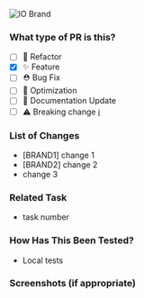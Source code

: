 <!-- You can specify the brand (IO, SEND, pagopa, Home) - remove or add comment -->
<!-- Remove or add the comment that wraps the badge to show/hide the relevant badge -->
![IO Brand](https://img.shields.io/badge/brand-IO-blue)
<!-- ![pagopa Brand](https://img.shields.io/badge/brand-pagopa-BBDDFF) -->
<!-- ![SEND Brand](https://img.shields.io/badge/brand-SEND-163ee3) -->
<!-- ![Home Brand](https://img.shields.io/badge/brand-Home-orange) -->

<!-- You can choose the type of PR (Bug Fix, Refactor, Feature etc.) -->
### What type of PR is this?

- [ ] 🔨 Refactor
- [x] ✨ Feature
- [ ] ⛑️ Bug Fix
- [ ] 🚀 Optimization
- [ ] 📄 Documentation Update
- [ ] ⚠️ Breaking change [ℹ️](## "Fix or feature that would cause existing functionality to not work as expected")

<!-- You can list all changes included in the PR -->
<!-- If the PR has both BE and FE change type, you can specify the change type [BE or FE] -->
### List of Changes
- [BRAND1] change 1
- [BRAND2] change 2
- change 3

<!-- You can list all Jira task/bug included in the PR -->
### Related Task
- task number

<!-- You can specify how you tested the tasks in the pr -->
### How Has This Been Tested?
- Local tests

<!-- You can add screenshots if necessary -->
### Screenshots (if appropriate)

